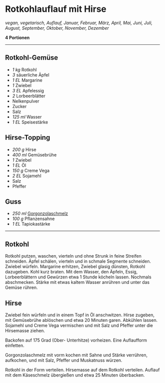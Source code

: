 # Rotkohlauflauf mit Hirse

*vegan, vegetarisch, Auflauf, Januar, Februar, März, April, Mai, Juni, Juli, August, September, Oktober, November, Dezember*

**4 Portionen**

---

## Rotkohl-Gemüse

- *1 kg* Rotkohl
- *3* säuerliche Äpfel
- *1 EL* Margarine
- *1* Zwiebel
- *3 EL* Apfelessig
- *2* Lorbeerblätter
- Nelkenpulver
- Zucker
- Salz
- *125 ml* Wasser
- *1 EL* Speisestärke

## Hirse-Topping

- *200 g* Hirse
- *400 ml* Gemüsebrühe
- *1* Zwiebel
- *1 EL* Öl
- *150 g* Creme Vega
- *2 EL* Sojamehl
- Salz
- Pfeffer

## Guss

- *250 ml* [Gorgonzolaschmelz](gorgonzola-kaeseschmelz.md)
- *100 g* Pflanzensahne
- *1 EL* Tapiokastärke


---

## Rotkohl

Rotkohl putzen, waschen, vierteln und ohne Strunk in feine Streifen schneiden. Äpfel schälen, vierteln und in schmale Segmente schneiden. Zwiebel würfeln. Margarine erhitzen, Zwiebel glasig dünsten, Rotkohl dazugeben. Kohl kurz braten. Mit dem Wasser, den Äpfeln, Essig, Lorbeerblättern und Gewürzen etwa 1 Stunde köcheln lassen. Nochmals abschmecken. Stärke mit etwas kaltem Wasser anrühren und unter das Gemüse rühren.

## Hirse

Zwiebel fein würfeln und in einem Topf in Öl anschwitzen. Hirse zugeben, mit Gemüsebrühe ablöschen und etwa 20 Minuten garen. Abkühlen lassen. Sojamehl und Creme Vega vermischen und mit Salz und Pfeffer unter die Hirsemasse ziehen. 

Backofen auf 175 Grad (Ober- Unterhitze) vorheizen. Eine Auflaufform einfetten.

Gorgonzolaschmelz mit vorm kochen mit Sahne und Stärke verrühren, aufkochen, und mit Salz, Pfeffer und Muskatnuss würzen.

Rotkohl in der Form verteilen. Hirsemasse auf dem Rotkohl verteilen. Auflauf mit dem Käseschmelz übergießen und etwa 25 Minuten überbacken.